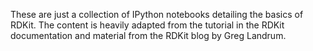 These are just a collection of IPython notebooks detailing the basics of RDKit. 
The content is heavily adapted from the tutorial in the RDKit documentation and material from the RDKit blog by Greg Landrum.
